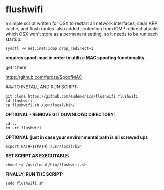 # flushwifi
a simple script written for OSX to restart all network interfaces, clear ARP cache, and flush routes. also added protection from ICMP redirect attacks which OSX won't store as a permanent setting, so it needs to be run each startup:

	sysctl -w net.inet.icmp.drop_redirect=1

**requires spoof-mac in order to utilize MAC spoofing functionality.**

get it here:

<https://github.com/feross/SpoofMAC>

###TO INSTALL AND RUN SCRIPT:

	git clone https://github.com/eudemonics/flushwifi flushwifi
	cd flushwifi
	cp flushwifi.sh /usr/local/bin/

**OPTIONAL - REMOVE GIT DOWNLOAD DIRECTORY:**

	cd ..
	rm -rf flushwifi

**OPTIONAL (just in case your environmental path is all screwed up):**

	export PATH=${PATH}:/usr/local/bin

**SET SCRIPT AS EXECUTABLE:**

	chmod +x /usr/local/bin/flushwifi.sh

**FINALLY, RUN THE SCRIPT:**

	sudo flushwifi.sh
